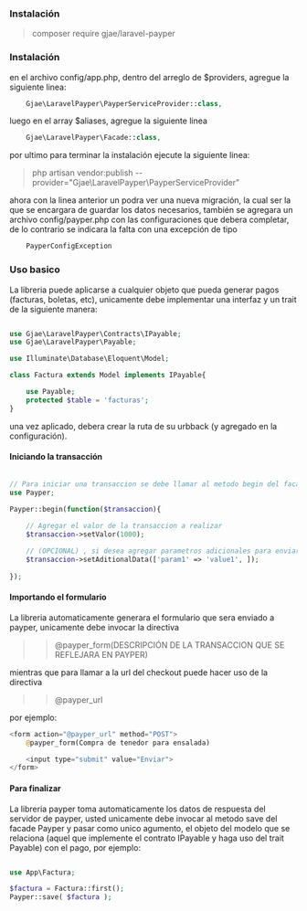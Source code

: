 ### Instalación

> composer require gjae/laravel-payper

### Instalación

en el archivo config/app.php, dentro del arreglo de $providers, agregue la siguiente linea:

```php
    Gjae\LaravelPayper\PayperServiceProvider::class,
```

luego en el array $aliases, agregue la siguiente linea

```php
    Gjae\LaravelPayper\Facade::class,
```

por ultimo para terminar la instalación ejecute la siguiente linea:

> php artisan vendor:publish --provider="Gjae\LaravelPayper\PayperServiceProvider"

ahora con la linea anterior un podra ver una nueva migración, la cual ser la que se encargara de guardar los datos necesarios,
también se agregara un archivo config/payper.php con las configuraciones que debera completar, de lo contrario se indicara la falta
con una excepción de tipo 
```php
    PayperConfigException
```

### Uso basico

La libreria puede aplicarse a cualquier objeto que pueda generar pagos (facturas, boletas, etc), unicamente debe implementar una interfaz y un trait de la siguiente manera:

```php

use Gjae\LaravelPayper\Contracts\IPayable;
use Gjae\LaravelPayper\Payable;

use Illuminate\Database\Eloquent\Model;

class Factura extends Model implements IPayable{

    use Payable;
    protected $table = 'facturas';
}

```

una vez aplicado, debera crear la ruta de su urbback (y agregado en la configuración).


#### Iniciando la transacción

```php

// Para iniciar una transaccion se debe llamar al metodo begin del facade Payper:
use Payper;

Payper::begin(function($transaccion){
    
    // Agregar el valor de la transaccion a realizar
    $transaccion->setValor(1000);

    // (OPCIONAL) , si desea agregar parametros adicionales para enviarlos a payper
    $transaccion->setAditionalData(['param1' => 'value1', ]);
    
});

```
#### Importando el formulario

La libreria automaticamente generara el formulario que sera enviado a payper, unicamente debe invocar la directiva 
>> @payper_form(DESCRIPCIÓN DE LA TRANSACCION QUE SE REFLEJARA EN PAYPER)

mientras que para llamar a la url del checkout puede hacer uso de la directiva
>> @payper_url

por ejemplo:

```php
<form action="@payper_url" method="POST">
    @payper_form(Compra de tenedor para ensalada)

    <input type="submit" value="Enviar">
</form>

```

#### Para finalizar

La libreria payper toma automaticamente los datos de respuesta del servidor de payper, usted unicamente debe invocar al  metodo save del facade Payper y pasar como unico agumento, el objeto del modelo que se relaciona (aquel que implemente el contrato IPayable y haga uso del trait Payable) con el pago, por ejemplo:

```php

use App\Factura;

$factura = Factura::first();
Payper::save( $factura );

```